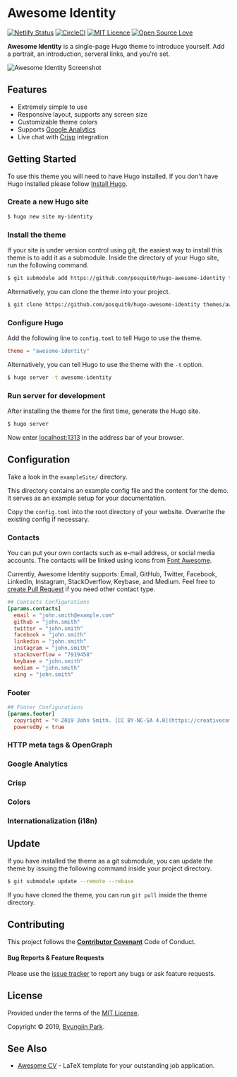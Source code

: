 # Awesome Identity

[![Netlify Status](https://api.netlify.com/api/v1/badges/43d34b47-3dee-43bb-a905-c7829ce5352b/deploy-status)](https://app.netlify.com/sites/awesome-identity/deploys)
[![CircleCI](https://circleci.com/gh/posquit0/hugo-awesome-identity.svg?style=shield)](https://circleci.com/gh/posquit0/hugo-awesome-identity)
[![MIT Licence](https://badges.frapsoft.com/os/mit/mit.svg?v=103)](https://opensource.org/licenses/mit-license.php)
[![Open Source Love](https://badges.frapsoft.com/os/v1/open-source.svg?v=103)](https://github.com/ellerbrock/open-source-badges/)

**Awesome Identity** is a single-page Hugo theme to introduce yourself. Add a portrait, an introduction, serveral links, and you're set.

![Awesome Identity Screenshot](https://raw.githubusercontent.com/posquit0/hugo-awesome-identity/master/images/screenshot.png)


## Features

* Extremely simple to use
* Responsive layout, supports any screen size
* Customizable theme colors
* Supports [Google Analytics](https://marketingplatform.google.com/about/analytics/)
* Live chat with [Crisp](https://crisp.chat/) integration


## Getting Started

To use this theme you will need to have Hugo installed. If you don't have Hugo installed please follow [Install Hugo](https://gohugo.io/getting-started/installing/).

### Create a new Hugo site

```bash
$ hugo new site my-identity
```

### Install the theme

If your site is under version control using git, the easiest way to install this theme is to add it as a submodule. Inside the directory of your Hugo site, run the following command.

```bash
$ git submodule add https://github.com/posquit0/hugo-awesome-identity themes/awesome-identity
```

Alternatively, you can clone the theme into your project.

```bash
$ git clone https://github.com/posquit0/hugo-awesome-identity themes/awesome-identity
```

### Configure Hugo

Add the following line to `config.toml` to tell Hugo to use the theme.

```toml
theme = "awesome-identity"
```

Alternatively, you can tell Hugo to use the theme with the `-t` option.

```bash
$ hugo server -t awesome-identity
```

### Run server for development

After installing the theme for the first time, generate the Hugo site.

```bash
$ hugo server
```

Now enter [localhost:1313](http://localhost:1313) in the address bar of your browser.


## Configuration

Take a look in the `exampleSite/` directory.

This directory contains an example config file and the content for the demo. It serves as an example setup for your documentation.

Copy the `config.toml` into the root directory of your website. Overwrite the existing config if necessary.

### Contacts

You can put your own contacts such as e-mail address, or social media accounts. The contacts will be linked using icons from [Font Awesome](https://fontawesome.com/).

Currently, Awesome Identity supports: Email, GitHub, Twitter, Facebook, LinkedIn, Instagram, StackOverflow, Keybase, and Medium. Feel free to [create Pull Request](https://github.com/posquit0/hugo-awesome-identity/pulls) if you need other contact type.

```toml
## Contacts Configurations
[params.contacts]
  email = "john.smith@example.com"
  github = "john.smith"
  twitter = "john.smith"
  facebook = "john.smith"
  linkedin = "john.smith"
  instagram = "john.smith"
  stackoverflow = "7919458"
  keybase = "john.smith"
  medium = "john.smith"
  xing = "john.smith"
```

### Footer

```toml
## Footer Configurations
[params.footer]
  copyright = "© 2019 John Smith. [CC BY-NC-SA 4.0](https://creativecommons.org/licenses/by-nc-sa/4.0/)."
  poweredBy = true
```

### HTTP meta tags & OpenGraph

### Google Analytics

### Crisp

### Colors

### Internationalization (i18n)


## Update

If you have installed the theme as a git submodule, you can update the theme by issuing the following command inside your project directory.

```bash
$ git submodule update --remote --rebase
```

If you have cloned the theme, you can run `git pull` inside the theme directory.


## Contributing

This project follows the [**Contributor Covenant**](http://contributor-covenant.org/version/1/4/) Code of Conduct.

#### Bug Reports & Feature Requests

Please use the [issue tracker](https://github.com/posquit0/hugo-awesome-identity/issues) to report any bugs or ask feature requests.


## License

Provided under the terms of the [MIT License](https://github.com/posquit0/hugo-awesome-identity/blob/master/LICENSE).

Copyright © 2019, [Byungjin Park](http://www.posquit0.com).


## See Also

* [Awesome CV](https://github.com/posquit0/Awesome-CV) - LaTeX template for your outstanding job application.
